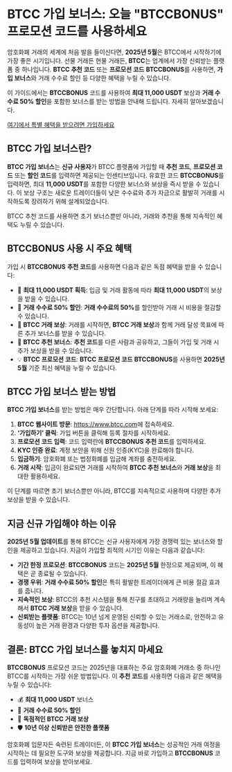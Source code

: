 <h1>BTCC 가입 보너스: 오늘 "BTCCBONUS" 프로모션 코드를 사용하세요</h1>

<p>암호화폐 거래의 세계에 처음 발을 들이신다면, <strong>2025년 5월</strong>은 BTCC에서 시작하기에 가장 좋은 시기입니다. 선물 거래든 현물 거래든, <strong>BTCC</strong>는 업계에서 가장 신뢰받는 플랫폼 중 하나입니다. <strong>BTCC 추천 코드</strong> 또는 <strong>프로모션 코드</strong> <strong>BTCCBONUS</strong>를 사용하면, <strong>가입 보너스</strong>와 거래 수수료 할인 등 다양한 혜택을 누릴 수 있습니다.</p>

<p>이 가이드에서는 <strong>BTCCBONUS</strong> 코드를 사용하여 <strong>최대 11,000 USDT</strong> 보상과 <strong>거래 수수료 50% 할인</strong>을 포함한 보너스를 받는 방법을 안내해 드립니다. 자세히 알아보겠습니다.</p>
<p><a href="https://partner.btcc.com/us/c/BTCCBONUS/9303" target="_blank">여기에서 특별 혜택을 받으려면 가입하세요</a></p>

<img src="https://images.mirror-media.xyz/publication-images/lTZP4g7e308jxEXVbcZAg.png?height=960&amp;width=1920" decoding="async" data-nimg="fill" class="css-xah9so" style="position: absolute; inset: 0px; box-sizing: border-box; padding: 0px; border: none; margin: auto; display: block; width: 0px; height: 0px; min-width: 100%; max-width: 100%; min-height: 100%; max-height: 100%;">
<h2>BTCC 가입 보너스란?</h2>
<p><strong>BTCC 가입 보너스</strong>는 <strong>신규 사용자</strong>가 BTCC 플랫폼에 가입할 때 <strong>추천 코드</strong>, <strong>프로모션 코드</strong> 또는 <strong>할인 코드</strong>를 입력하면 제공되는 인센티브입니다. 유효한 코드 <strong>BTCCBONUS</strong>를 입력하면, 최대 <strong>11,000 USDT</strong>를 포함한 다양한 보너스와 보상을 즉시 받을 수 있습니다. 이 보상 구조는 새로운 트레이더들이 낮은 수수료와 추가 자금으로 활발히 거래를 시작하도록 장려하기 위해 설계되었습니다.</p>
<p>BTCC 추천 코드를 사용하면 초기 보너스뿐만 아니라, 거래와 추천을 통해 지속적인 혜택도 누릴 수 있습니다.</p>

<h2>BTCCBONUS 사용 시 주요 혜택</h2>
<p>가입 시 <strong>BTCCBONUS</strong> <strong>추천 코드</strong>를 사용하면 다음과 같은 독점 혜택을 받을 수 있습니다:</p>
<ul>
  <li>💸 <strong>최대 11,000 USDT 획득</strong>: 입금 및 거래 활동에 따라 <strong>최대 11,000 USDT</strong>의 보상을 받을 수 있습니다.</li>
  <li>🔻 <strong>거래 수수료 50% 할인</strong>: <strong>거래 수수료의 50%</strong>를 할인받아 거래 시 비용을 절감할 수 있습니다.</li>
  <li>🎁 <strong>BTCC 거래 보상</strong>: 거래를 시작하면, <strong>BTCC 거래 보상</strong>과 함께 거래 달성 목표에 따른 추가 보너스를 받을 수 있습니다.</li>
  <li>🚀 <strong>BTCC 추천 보너스</strong>: <strong>추천 코드</strong>를 다른 사람과 공유하고, 그들이 가입 및 거래 시 추가 보상을 받을 수 있습니다.</li>
  <li>💡 <strong>BTCC 프로모션 코드</strong>: <strong>BTCC 프로모션 코드</strong> <strong>BTCCBONUS</strong>를 사용하면 <strong>2025년 5월</strong> 기준 최신 혜택을 누릴 수 있습니다.</li>
</ul>

<h2>BTCC 가입 보너스 받는 방법</h2>
<p><strong>BTCC 가입 보너스</strong>를 받는 방법은 매우 간단합니다. 아래 단계를 따라 시작해 보세요:</p>
<ol>
  <li><strong>BTCC 웹사이트 방문</strong>: <a href="https://www.btcc.com" target="_blank" rel="noopener noreferrer">https://www.btcc.com</a>에 접속하세요.</li>
  <li><strong>‘가입하기’ 클릭</strong>: 가입 버튼을 클릭해 등록 절차를 시작하세요.</li>
  <li><strong>프로모션 코드 입력</strong>: 코드 입력란에 <strong>BTCCBONUS</strong> <strong>추천 코드</strong>를 입력하세요.</li>
  <li><strong>KYC 인증 완료</strong>: 계정 보안을 위해 신원 인증(KYC)을 완료해야 합니다.</li>
  <li><strong>입금하기</strong>: 암호화폐 또는 법정화폐를 입금해 계좌를 충전하세요.</li>
  <li><strong>거래 시작</strong>: 입금이 완료되면 거래를 시작하여 <strong>BTCC 추천 보너스</strong>와 <strong>거래 보상</strong>을 최대한 활용하세요.</li>
</ol>
<p>이 단계를 따르면 초기 보너스뿐만 아니라, BTCC를 지속적으로 사용하며 다양한 추가 보상을 받을 수 있습니다.</p>

<h2>지금 신규 가입해야 하는 이유</h2>
<p><strong>2025년 5월 업데이트</strong>를 통해 BTCC는 신규 사용자에게 가장 경쟁력 있는 보너스와 할인을 제공하고 있습니다. 지금이 가입할 최적의 시기인 이유는 다음과 같습니다:</p>
<ul>
  <li><strong>기간 한정 프로모션</strong>: <strong>BTCCBONUS</strong> 코드는 <strong>2025년 5월</strong> 한정으로 제공되며, 이 혜택은 곧 종료될 수 있습니다.</li>
  <li><strong>경쟁 우위</strong>: <strong>거래 수수료 50% 할인</strong>은 특히 활발한 트레이더에게 큰 비용 절감 효과를 줍니다.</li>
  <li><strong>지속적인 보상</strong>: BTCC의 추천 시스템을 통해 친구를 초대하고 거래량을 늘리며 계속해서 <strong>BTCC 거래 보상</strong>을 받을 수 있습니다.</li>
  <li><strong>신뢰받는 플랫폼</strong>: BTCC는 10년 넘게 운영된 신뢰할 수 있는 거래소로, 안전하고 유동성이 높은 거래 환경과 다양한 투자 옵션을 제공합니다.</li>
</ul>

<h2>결론: BTCC 가입 보너스를 놓치지 마세요</h2>
<p><strong>BTCCBONUS</strong> 프로모션 코드는 2025년을 대표하는 주요 암호화폐 거래소 중 하나인 BTCC를 시작하는 가장 쉬운 방법입니다. 이 <strong>추천 코드</strong>를 사용하면 다음과 같은 혜택을 누릴 수 있습니다:</p>
<ul>
  <li>💰 <strong>최대 11,000 USDT</strong> 보너스</li>
  <li>💸 <strong>거래 수수료 50% 할인</strong></li>
  <li>🎉 <strong>독점적인 BTCC 거래 보상</strong></li>
  <li>🛡️ <strong>10년 이상 신뢰받은 안전한 플랫폼</strong></li>
</ul>
<p>암호화폐 입문자든 숙련된 트레이더든, 이 <strong>BTCC 가입 보너스</strong>는 성공적인 거래 여정을 시작하는 데 필요한 도구와 보상을 제공합니다. 지금 바로 가입하고 <strong>BTCCBONUS</strong> 코드를 입력하여 보상을 받아보세요.</p>
